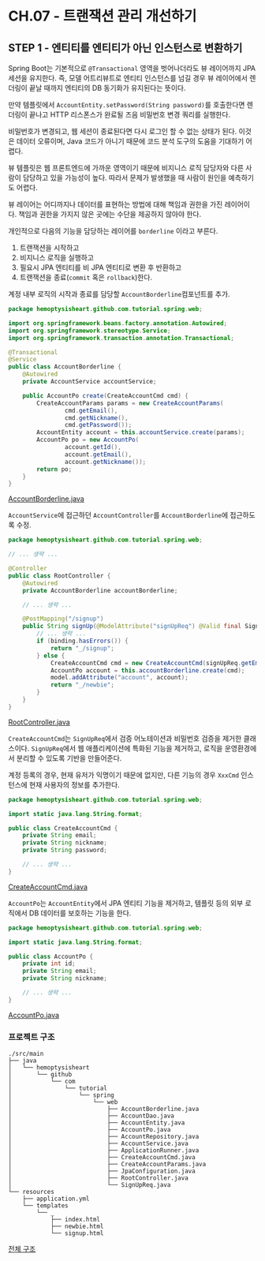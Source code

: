# CH.07 - 트랜잭션 관리 개선하기

## STEP 1 - 엔티티를 엔티티가 아닌 인스턴스로 변환하기

Spring Boot는 기본적으로 `@Transactional` 영역을 벗어나더라도 뷰 레이어까지 JPA 세션을 유지한다.
즉, 모델 어트리뷰트로 엔티티 인스턴스를 넘길 경우 뷰 레이어에서 렌더링이 끝날 때까지 엔티티의 DB 동기화가 유지된다는 뜻이다.

만약 템플릿에서 `AccountEntity.setPassword(String password)`를 호출한다면
렌더링이 끝나고 HTTP 리스폰스가 완료될 즈음 비밀번호 변경 쿼리를 실행한다.

비밀번호가 변경되고, 웹 세션이 종료된다면 다시 로그인 할 수 없는 상태가 된다.
이것은 데이터 오류이며, Java 코드가 아니기 때문에 코드 분석 도구의 도움을 기대하기 어렵다.

뷰 템플릿은 웹 프론트엔드에 가까운 영역이기 때문에 비지니스 로직 담당자와 다른 사람이 담당하고 있을 가능성이 높다.
따라서 문제가 발생했을 때 사람이 원인을 예측하기도 어렵다.

뷰 레이어는 어디까지나 데이터를 표현하는 방법에 대해 책임과 권한을 가진 레이어이다.
책임과 권한을 가지지 않은 곳에는 수단을 제공하지 않아야 한다.

개인적으로 다음의 기능을 담당하는 레이어를 `borderline` 이라고 부른다.

1. 트랜잭션을 시작하고
1. 비지니스 로직을 실행하고
1. 필요시 JPA 엔티티를 비 JPA 엔티티로 변환 후 반환하고
1. 트랜잭션을 종료(`commit` 혹은 `rollback`)한다.

계정 내부 로직의 시작과 종료를 담당할 `AccountBorderline`컴포넌트를 추가.

```java
package hemoptysisheart.github.com.tutorial.spring.web;

import org.springframework.beans.factory.annotation.Autowired;
import org.springframework.stereotype.Service;
import org.springframework.transaction.annotation.Transactional;

@Transactional
@Service
public class AccountBorderline {
    @Autowired
    private AccountService accountService;

    public AccountPo create(CreateAccountCmd cmd) {
        CreateAccountParams params = new CreateAccountParams(
                cmd.getEmail(),
                cmd.getNickname(),
                cmd.getPassword());
        AccountEntity account = this.accountService.create(params);
        AccountPo po = new AccountPo(
                account.getId(),
                account.getEmail(),
                account.getNickname());
        return po;
    }
}
```
[AccountBorderline.java](../../src/main/java/hemoptysisheart/github/com/tutorial/spring/web/AccountBorderline.java)

`AccountService`에 접근하던 `AccountController`를 `AccountBorderline`에 접근하도록 수정.
```java
package hemoptysisheart.github.com.tutorial.spring.web;

// ... 생략 ...

@Controller
public class RootController {
    @Autowired
    private AccountBorderline accountBorderline;

    // ... 생략 ...

    @PostMapping("/signup")
    public String signUp(@ModelAttribute("signUpReq") @Valid final SignUpReq signUpReq, final BindingResult binding, final Model model) {
        // ... 생략 ...
        if (binding.hasErrors()) {
            return "_/signup";
        } else {
            CreateAccountCmd cmd = new CreateAccountCmd(signUpReq.getEmail(), signUpReq.getNickname(), signUpReq.getPassword());
            AccountPo account = this.accountBorderline.create(cmd);
            model.addAttribute("account", account);
            return "_/newbie";
        }
    }
}
```
[RootController.java](../../src/main/java/hemoptysisheart/github/com/tutorial/spring/web/RootController.java)

`CreateAccountCmd`는 `SignUpReq`에서 검증 어노테이션과 비밀번호 검증을 제거한 클래스이다.
`SignUpReq`에서 웹 애플리케이션에 특화된 기능을 제거하고, 로직을 운영환경에서 분리할 수 있도록 기반을 만들어준다.

계정 등록의 경우, 현재 유저가 익명이기 때문에 없지만, 다른 기능의 경우 `XxxCmd` 인스턴스에 현재 사용자의 정보를 추가한다.

```java
package hemoptysisheart.github.com.tutorial.spring.web;

import static java.lang.String.format;

public class CreateAccountCmd {
    private String email;
    private String nickname;
    private String password;

    // ... 생략 ...
}
```
[CreateAccountCmd.java](../../src/main/java/hemoptysisheart/github/com/tutorial/spring/web/CreateAccountCmd.java)

`AccountPo`는 `AccountEntity`에서 JPA 엔티티 기능을 제거하고, 템플릿 등의 외부 로직에서 DB 데이터를 보호하는 기능을 한다.


```java
package hemoptysisheart.github.com.tutorial.spring.web;

import static java.lang.String.format;

public class AccountPo {
    private int id;
    private String email;
    private String nickname;

    // ... 생략 ...
}
```
[AccountPo.java](../../src/main/java/hemoptysisheart/github/com/tutorial/spring/web/AccountPo.java)

### 프로젝트 구조

```
./src/main
├── java
│   └── hemoptysisheart
│       └── github
│           └── com
│               └── tutorial
│                   └── spring
│                       └── web
│                           ├── AccountBorderline.java
│                           ├── AccountDao.java
│                           ├── AccountEntity.java
│                           ├── AccountPo.java
│                           ├── AccountRepository.java
│                           ├── AccountService.java
│                           ├── ApplicationRunner.java
│                           ├── CreateAccountCmd.java
│                           ├── CreateAccountParams.java
│                           ├── JpaConfiguration.java
│                           ├── RootController.java
│                           └── SignUpReq.java
└── resources
    ├── application.yml
    └── templates
        └── _
            ├── index.html
            ├── newbie.html
            └── signup.html
```
[전체 구조](step_1_tree.txt)